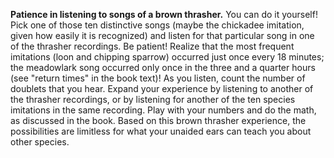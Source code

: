 **Patience in listening to songs of a brown thrasher.** You can do it yourself! Pick one of those ten distinctive songs (maybe the chickadee imitation, given how easily it is recognized) and listen for that particular song in one of the thrasher recordings. Be patient! Realize that the most frequent imitations (loon and chipping sparrow) occurred just once every 18 minutes; the meadowlark song occurred only once in the three and a quarter hours (see "return times" in the book text)! As you listen, count the number of doublets that you hear. Expand your experience by listening to another of the thrasher recordings, or by listening for another of the ten species imitations in the same recording. Play with your numbers and do the math, as discussed in the book. Based on this brown thrasher experience, the possibilities are limitless for what your unaided ears can teach you about other species.
